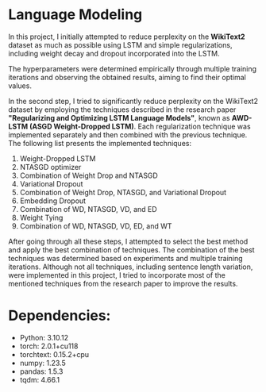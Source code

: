 # Language Modeling

In this project, I initially attempted to reduce perplexity on the **WikiText2** dataset as much as possible using LSTM and simple regularizations, including weight decay and dropout incorporated into the LSTM.

The hyperparameters were determined empirically through multiple training iterations and observing the obtained results, aiming to find their optimal values.

In the second step, I tried to significantly reduce perplexity on the WikiText2 dataset by employing the techniques described in the research paper **"Regularizing and Optimizing LSTM Language Models"**, known as **AWD-LSTM (ASGD Weight-Dropped LSTM)**. Each regularization technique was implemented separately and then combined with the previous technique. The following list presents the implemented techniques:

1. Weight-Dropped LSTM
2. NTASGD optimizer
3. Combination of Weight Drop and NTASGD
4. Variational Dropout
5. Combination of Weight Drop, NTASGD, and Variational Dropout
6. Embedding Dropout
7. Combination of WD, NTASGD, VD, and ED
8. Weight Tying
9. Combination of WD, NTASGD, VD, ED, and WT

After going through all these steps, I attempted to select the best method and apply the best combination of techniques. The combination of the best techniques was determined based on experiments and multiple training iterations. Although not all techniques, including sentence length variation, were implemented in this project, I tried to incorporate most of the mentioned techniques from the research paper to improve the results.

# Dependencies:
* Python: 3.10.12
* torch: 2.0.1+cu118
* torchtext: 0.15.2+cpu
* numpy: 1.23.5
* pandas: 1.5.3
* tqdm: 4.66.1


